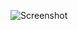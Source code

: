 ![Screenshot](https://raw.githubusercontent.com/Cryakl/Ultimate-RAT-Collection/refs/heads/main/MAHRat/M.A.H-RAT%20v3.0.0/Screenshot.png)

